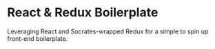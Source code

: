
# React & Redux Boilerplate

Leveraging React and Socrates-wrapped Redux for a simple to spin up front-end boilerplate.
